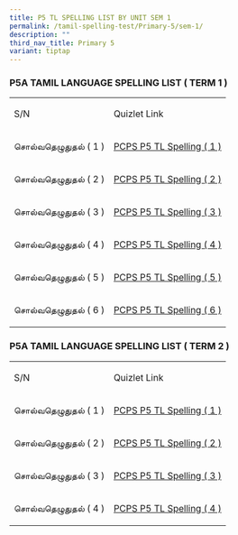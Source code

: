```yaml
---
title: P5 TL SPELLING LIST BY UNIT SEM 1
permalink: /tamil-spelling-test/Primary-5/sem-1/
description: ""
third_nav_title: Primary 5
variant: tiptap
---
```

<h3>P5A TAMIL LANGUAGE SPELLING LIST ( TERM 1 )</h3>
<table style="minWidth: 50px">
<colgroup>
<col>
<col>
</colgroup>
<tbody>
<tr>
<td rowspan="1" colspan="1">
<p>S/N</p>
</td>
<td rowspan="1" colspan="1">
<p>Quizlet Link</p>
</td>
</tr>
<tr>
<td rowspan="1" colspan="1">
<p>சொல்வதெழுதுதல் ( 1 )</p>
</td>
<td rowspan="1" colspan="1">
<p><a href="https://qrgo.page.link/RVMzP" rel="noopener noreferrer nofollow" target="_blank">PCPS P5 TL Spelling ( 1 )</a>
</p>
</td>
</tr>
<tr>
<td rowspan="1" colspan="1">
<p>சொல்வதெழுதுதல் ( 2 )</p>
</td>
<td rowspan="1" colspan="1">
<p><a href="https://qrgo.page.link/grGNc" rel="noopener noreferrer nofollow" target="_blank">PCPS P5 TL Spelling ( 2 )</a>
</p>
</td>
</tr>
<tr>
<td rowspan="1" colspan="1">
<p>சொல்வதெழுதுதல் ( 3 )</p>
</td>
<td rowspan="1" colspan="1">
<p><a href="https://qrgo.page.link/ENz5H" rel="noopener noreferrer nofollow" target="_blank">PCPS P5 TL Spelling ( 3 )</a>
</p>
</td>
</tr>
<tr>
<td rowspan="1" colspan="1">
<p>சொல்வதெழுதுதல் ( 4 )</p>
</td>
<td rowspan="1" colspan="1">
<p><a href="https://qrgo.page.link/LEZjA" rel="noopener noreferrer nofollow" target="_blank">PCPS P5 TL Spelling ( 4 )</a>
</p>
</td>
</tr>
<tr>
<td rowspan="1" colspan="1">
<p>சொல்வதெழுதுதல் ( 5 )</p>
</td>
<td rowspan="1" colspan="1">
<p><a href="https://qrgo.page.link/stZEk" rel="noopener noreferrer nofollow" target="_blank">PCPS P5 TL Spelling ( 5 )</a>
</p>
</td>
</tr>
<tr>
<td rowspan="1" colspan="1">
<p>சொல்வதெழுதுதல் ( 6 )</p>
</td>
<td rowspan="1" colspan="1">
<p><a href="https://qrgo.page.link/i1oZ7" rel="noopener noreferrer nofollow" target="_blank">PCPS P5 TL Spelling ( 6 )</a>
</p>
</td>
</tr>
</tbody>
</table>
<h3>P5A TAMIL LANGUAGE SPELLING LIST ( TERM 2 )</h3>
<table style="minWidth: 50px">
<colgroup>
<col>
<col>
</colgroup>
<tbody>
<tr>
<td rowspan="1" colspan="1">
<p>S/N</p>
</td>
<td rowspan="1" colspan="1">
<p>Quizlet Link</p>
</td>
</tr>
<tr>
<td rowspan="1" colspan="1">
<p>சொல்வதெழுதுதல் ( 1 )</p>
</td>
<td rowspan="1" colspan="1">
<p><a href="https://qrgo.page.link/y9Xsq" rel="noopener noreferrer nofollow" target="_blank">PCPS P5 TL Spelling ( 1 )</a>
</p>
</td>
</tr>
<tr>
<td rowspan="1" colspan="1">
<p>சொல்வதெழுதுதல் ( 2 )</p>
</td>
<td rowspan="1" colspan="1">
<p><a href="https://qrgo.page.link/ajNgD" rel="noopener noreferrer nofollow" target="_blank">PCPS P5 TL Spelling ( 2 )</a>
</p>
</td>
</tr>
<tr>
<td rowspan="1" colspan="1">
<p>சொல்வதெழுதுதல் ( 3 )</p>
</td>
<td rowspan="1" colspan="1">
<p><a href="https://qrgo.page.link/3DBUa" rel="noopener noreferrer nofollow" target="_blank">PCPS P5 TL Spelling ( 3 )</a>
</p>
</td>
</tr>
<tr>
<td rowspan="1" colspan="1">
<p>சொல்வதெழுதுதல் ( 4 )</p>
</td>
<td rowspan="1" colspan="1">
<p><a href="https://qrgo.page.link/UkfKh" rel="noopener noreferrer" target="_blank">PCPS P5 TL Spelling ( 4 )</a>
</p>
</td>
</tr>
</tbody>
</table>
<p></p>